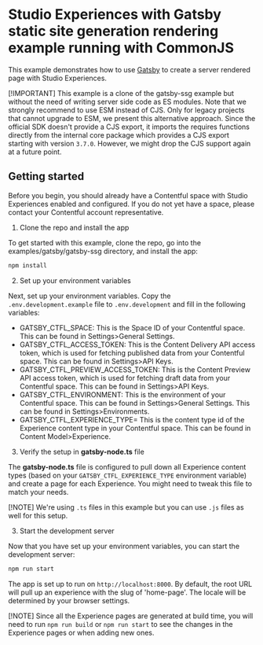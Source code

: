 # Studio Experiences with Gatsby static site generation rendering example running with CommonJS

This example demonstrates how to use [Gatsby](https://www.gatsbyjs.com/) to create a server rendered page with Studio Experiences.


[!IMPORTANT]
This example is a clone of the gatsby-ssg example but without the need of writing server side code as ES modules. Note that we strongly recommend to use ESM instead of CJS. Only for legacy projects that cannot upgrade to ESM, we present this alternative approach. Since the official SDK doesn't provide a CJS export, it imports the requires functions directly from the internal core package which provides a CJS export starting with version `3.7.0`. However, we might drop the CJS support again at a future point.

## Getting started

Before you begin, you should already have a Contentful space with Studio Experiences enabled and configured. If you do not yet have a space, please contact your Contentful account representative.

1. Clone the repo and install the app

To get started with this example, clone the repo, go into the examples/gatsby/gatsby-ssg directory, and install the app:

```bash
npm install
```

2. Set up your environment variables

Next, set up your environment variables. Copy the `.env.development.example` file to `.env.development` and fill in the following variables:

- GATSBY_CTFL_SPACE: This is the Space ID of your Contentful space. This can be found in Settings>General Settings.
- GATSBY_CTFL_ACCESS_TOKEN: This is the Content Delivery API access token, which is used for fetching published data from your Contentful space. This can be found in Settings>API Keys.
- GATSBY_CTFL_PREVIEW_ACCESS_TOKEN: This is the Content Preview API access token, which is used for fetching draft data from your Contentful space. This can be found in Settings>API Keys.
- GATSBY_CTFL_ENVIRONMENT: This is the environment of your Contentful space. This can be found in Settings>General Settings. This can be found in Settings>Environments.
- GATSBY_CTFL_EXPERIENCE_TYPE= This is the content type id of the Experience content type in your Contentful space. This can be found in Content Model>Experience.

3. Verify the setup in **gatsby-node.ts** file

The **gatsby-node.ts** file is configured to pull down all Experience content types (based on your `GATSBY_CTFL_EXPERIENCE_TYPE` environment variable) and create a page for each Experience. You might need to tweak this file to match your needs.

[!NOTE]
We're using `.ts` files in this example but you can use `.js` files as well for this setup.

3. Start the development server

Now that you have set up your environment variables, you can start the development server:

```bash
npm run start
```

The app is set up to run on `http://localhost:8000`. By default, the root URL will pull up an experience with the slug of 'home-page'. The locale will be determined by your browser settings.

[!NOTE]
Since all the Experience pages are generated at build time, you will need to run `npm run build` or `npm run start` to see the changes in the Experience pages or when adding new ones.